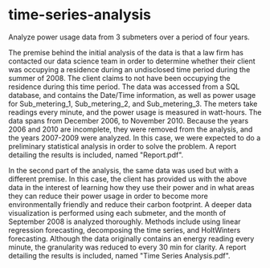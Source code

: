 # time-series-analysis
Analyze power usage data from 3 submeters over a period of four years.

The premise behind the initial analysis of the data is that a law firm has contacted our data science team in order to determine whether their client was occupying a residence during an undisclosed time period during the summer of 2008. The client claims to not have been occupying the residence during this time period. The data was accessed from a SQL database, and contains the Date/Time information, as well as power usage for Sub_metering_1, Sub_metering_2, and Sub_metering_3. The meters take readings every minute, and the power usage is measured in watt-hours. The data spans from December 2006, to November 2010. Because the years 2006 and 2010 are incomplete, they were removed from the analysis, and the years 2007-2009 were analyzed. In this case, we were expected to do a preliminary statistical analysis in order to solve the problem. A report detailing the results is included, named "Report.pdf". 


In the second part of the analysis, the same data was used but with a different premise. In this case, the client has provided us with the above data in the interest of learning how they use their power and in what areas they can reduce their power usage in order to become more environmentally friendly and reduce their carbon footprint. A deeper data visualization is performed using each submeter, and the month of September 2008 is analyzed thoroughly. Methods include using linear regression forecasting, decomposing the time series, and HoltWinters forecasting. Although the data originally contains an energy reading every minute, the granularity was reduced to every 30 min for clarity. A report detailing the results is included, named "Time Series Analysis.pdf".
